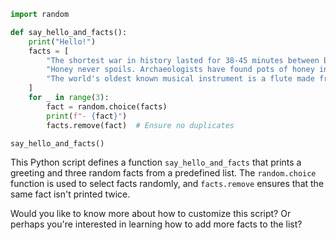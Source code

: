 ```python
import random

def say_hello_and_facts():
    print("Hello!")
    facts = [
        "The shortest war in history lasted for 38-45 minutes between Britain and Zanzibar on August 27, 1896.",
        "Honey never spoils. Archaeologists have found pots of honey in ancient Egyptian tombs that are over 3,000 years old and still perfectly edible.",
        "The world's oldest known musical instrument is a flute made from a vulture bone, found in Germany, and it's about 40,000 years old."
    ]
    for _ in range(3):
        fact = random.choice(facts)
        print(f"- {fact}")
        facts.remove(fact)  # Ensure no duplicates

say_hello_and_facts()
```

This Python script defines a function `say_hello_and_facts` that prints a greeting and three random facts from a predefined list. The `random.choice` function is used to select facts randomly, and `facts.remove` ensures that the same fact isn't printed twice.

Would you like to know more about how to customize this script? Or perhaps you're interested in learning how to add more facts to the list?

